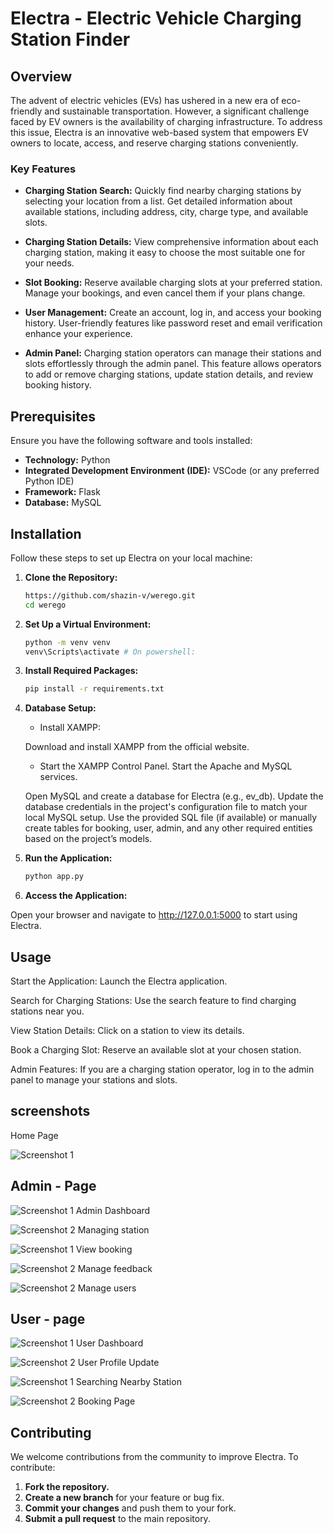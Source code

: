 # Electra - Electric Vehicle Charging Station Finder

## Overview

The advent of electric vehicles (EVs) has ushered in a new era of eco-friendly and sustainable transportation. However, a significant challenge faced by EV owners is the availability of charging infrastructure. To address this issue, Electra is an innovative web-based system that empowers EV owners to locate, access, and reserve charging stations conveniently.

### Key Features

- **Charging Station Search:** Quickly find nearby charging stations by selecting your location from a list. Get detailed information about available stations, including address, city, charge type, and available slots.

- **Charging Station Details:** View comprehensive information about each charging station, making it easy to choose the most suitable one for your needs.

- **Slot Booking:** Reserve available charging slots at your preferred station. Manage your bookings, and even cancel them if your plans change.

- **User Management:** Create an account, log in, and access your booking history. User-friendly features like password reset and email verification enhance your experience.

- **Admin Panel:** Charging station operators can manage their stations and slots effortlessly through the admin panel. This feature allows operators to add or remove charging stations, update station details, and review booking history.

## Prerequisites

Ensure you have the following software and tools installed:

- **Technology:** Python
- **Integrated Development Environment (IDE):** VSCode (or any preferred Python IDE)
- **Framework:** Flask
- **Database:** MySQL

## Installation

Follow these steps to set up Electra on your local machine:

1. **Clone the Repository:**

   ```bash
   https://github.com/shazin-v/werego.git
   cd werego
   ```

2. **Set Up a Virtual Environment:**

   ```bash
   python -m venv venv
   venv\Scripts\activate # On powershell:
   ```

3. **Install Required Packages:**

   ```bash
   pip install -r requirements.txt
   ```

4. **Database Setup:**

      - Install XAMPP:

      Download and install XAMPP from the official website.
      - Start the XAMPP Control Panel.
      Start the Apache and MySQL services.

      Open MySQL and create a database for Electra (e.g., ev_db).
      Update the database credentials in the project's configuration file to match your local MySQL setup.
      Use the provided SQL file (if available) or manually create tables for booking, user, admin, and any other required entities based on the project’s models.

5. **Run the Application:**

   ```bash
   python app.py
   ```

6. **Access the Application:**

Open your browser and navigate to http://127.0.0.1:5000 to start using Electra.

## Usage

Start the Application: Launch the Electra application.

Search for Charging Stations: Use the search feature to find charging stations near you.

View Station Details: Click on a station to view its details.

Book a Charging Slot: Reserve an available slot at your chosen station.

Admin Features: If you are a charging station operator, log in to the admin panel to manage your stations and slots.

## screenshots

Home Page

![Screenshot 1](screenshot/common/homepage.png)

## Admin - Page

![Screenshot 1](screenshot/admin/dashboard.png)
Admin Dashboard

![Screenshot 2](screenshot/admin/manage_station.png)
Managing station

![Screenshot 1](screenshot/admin/view_bookings.png)
View booking

![Screenshot 2](screenshot/admin/view_feedback.png)
Manage feedback

![Screenshot 2](screenshot/admin/view_user.png)
Manage users

## User - page

![Screenshot 1](screenshot/user/dashboard.png)
User Dashboard

![Screenshot 2](screenshot/user/profile.png)
User Profile Update

![Screenshot 1](screenshot/user/station_search.png)
Searching Nearby Station

![Screenshot 2](screenshot/user/booking_page.png)
Booking Page

## Contributing

We welcome contributions from the community to improve Electra. To contribute:

1. **Fork the repository.**
2. **Create a new branch** for your feature or bug fix.
3. **Commit your changes** and push them to your fork.
4. **Submit a pull request** to the main repository.

```

```
